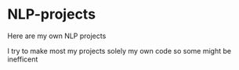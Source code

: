 # NLP-projects
Here are my own NLP projects

I try to make most my projects solely my own code so some might be inefficent

